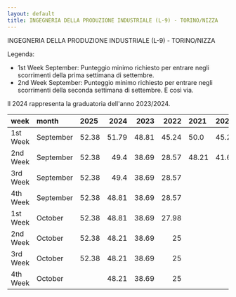 ```yaml
---
layout: default
title: INGEGNERIA DELLA PRODUZIONE INDUSTRIALE (L-9) - TORINO/NIZZA
---
```


INGEGNERIA DELLA PRODUZIONE INDUSTRIALE (L-9) - TORINO/NIZZA

Legenda:
 - 1st Week September: Punteggio minimo richiesto per entrare negli scorrimenti della prima settimana di settembre.
 - 2nd Week September: Punteggio minimo richiesto per entrare negli scorrimenti della seconda settimana di settembre.
E così via.

Il 2024 rappresenta la graduatoria dell'anno 2023/2024.

| week     | month     | 2025   |   2024 |   2023 |   2022 | 2021   | 2020   | 2019   | 2018   |
|:---------|:----------|:-------|-------:|-------:|-------:|:-------|:-------|:-------|:-------|
| 1st Week | September | 52.38  |  51.79 |  48.81 |  45.24 | 50.0   | 45.24  | 51.19  | 42.26  |
| 2nd Week | September | 52.38  |  49.4  |  38.69 |  28.57 | 48.21  | 41.67  | 47.62  | 42.26  |
| 3rd Week | September | 52.38  |  49.4  |  38.69 |  28.57 |        |        |        |        |
| 4th Week | September | 52.38  |  48.81 |  38.69 |  28.57 |        |        |        |        |
| 1st Week | October   | 52.38  |  48.81 |  38.69 |  27.98 |        |        |        |        |
| 2nd Week | October   | 52.38  |  48.21 |  38.69 |  25    |        |        |        |        |
| 3rd Week | October   | 52.38  |  48.21 |  38.69 |  25    |        |        |        |        |
| 4th Week | October   |        |  48.21 |  38.69 |  25    |        |        |        |        |